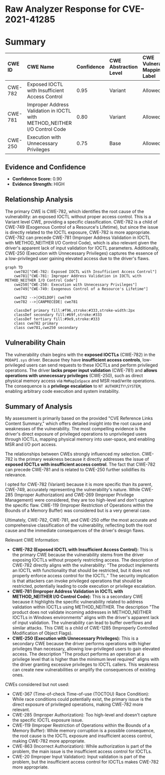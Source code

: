 # Raw Analyzer Response for CVE-2021-41285

# Summary
| CWE ID    | CWE Name                                               | Confidence | CWE Abstraction Level | CWE Vulnerability Mapping Label | CWE-Vulnerability Mapping Notes |
| :-------- | :----------------------------------------------------- | :--------- | :-------------------- | :------------------------------ | :------------------------------ |
| CWE-782   | Exposed IOCTL with Insufficient Access Control       | 0.95       | Variant               | Allowed                       | Primary CWE |
| CWE-781   | Improper Address Validation in IOCTL with METHOD_NEITHER I/O Control Code | 0.80      | Variant               | Allowed                       | Secondary CWE |
| CWE-250   | Execution with Unnecessary Privileges       | 0.75       | Base               | Allowed                       | Secondary CWE |

## Evidence and Confidence

*   **Confidence Score:** 0.90
*   **Evidence Strength:** HIGH

## Relationship Analysis
The primary CWE is CWE-782, which identifies the root cause of the vulnerability: an exposed IOCTL without proper access control. This is a Variant level CWE, providing a specific classification. CWE-782 is a child of CWE-749 (Exogenous Control of a Resource's Lifetime), but since the issue is directly related to the IOCTL exposure, CWE-782 is more appropriate. CWE-782 can precede CWE-781 (Improper Address Validation in IOCTL with METHOD_NEITHER I/O Control Code), which is also relevant given the driver's apparent lack of input validation for IOCTL parameters. Additionally, CWE-250 (Execution with Unnecessary Privileges) captures the essence of a low-privileged user gaining elevated access due to the driver's flaws.

```mermaid
graph TD
    cwe782["CWE-782: Exposed IOCTL with Insufficient Access Control"]
    cwe781["CWE-781: Improper Address Validation in IOCTL with METHOD_NEITHER I/O Control Code"]
    cwe250["CWE-250: Execution with Unnecessary Privileges"]
    cwe749["CWE-749: Exogenous Control of a Resource's Lifetime"]

    cwe782 -->|CHILDOF| cwe749
    cwe782 -->|CANPRECEDE| cwe781
    
    classDef primary fill:#f96,stroke:#333,stroke-width:2px
    classDef secondary fill:#69f,stroke:#333
    classDef tertiary fill:#9e9,stroke:#333
    class cwe782 primary
    class cwe781,cwe250 secondary
```

## Vulnerability Chain
The vulnerability chain begins with the **exposed IOCTLs** (CWE-782) in the `MODAPI.sys` driver. Because they have **insufficient access controls**, low-privileged users can send requests to these IOCTLs and perform privileged operations. The driver **lacks proper input validation** (CWE-781) and **allows operations with unnecessary privileges** (CWE-250), such as direct physical memory access via `MmMapIoSpace` and MSR read/write operations. The consequence is a **privilege escalation** to `NT AUTHORITY\SYSTEM`, enabling arbitrary code execution and system instability.

## Summary of Analysis
My assessment is primarily based on the provided "CVE Reference Links Content Summary," which offers detailed insight into the root cause and weaknesses of the vulnerability. The most compelling evidence is the driver's direct exposure of privileged operations to unprivileged users through IOCTLs, mapping physical memory into user-space, and enabling MSR and I/O port access.

The relationships between CWEs strongly influenced my selection. CWE-782 is the primary weakness because it directly addresses the issue of **exposed IOCTLs with insufficient access control**. The fact that CWE-782 can precede CWE-781 and is related to CWE-250 further solidifies its relevance.

I opted for CWE-782 (Variant) because it is more specific than its parent, CWE-749, accurately representing the vulnerability's nature. While CWE-285 (Improper Authorization) and CWE-269 (Improper Privilege Management) were considered, they are too high-level and don't capture the specific flaw. CWE-119 (Improper Restriction of Operations within the Bounds of a Memory Buffer) was considered but is a very general case.

Ultimately, CWE-782, CWE-781, and CWE-250 offer the most accurate and comprehensive classification of the vulnerability, reflecting both the root cause and the immediate consequences of the driver's design flaws.

Relevant CWE Information:
*   **CWE-782 (Exposed IOCTL with Insufficient Access Control):** This is the primary CWE because the vulnerability stems from the driver exposing IOCTLs without properly restricting access. The description of CWE-782 directly aligns with the vulnerability: "The product implements an IOCTL with functionality that should be restricted, but it does not properly enforce access control for the IOCTL." The security implication is that attackers can invoke privileged operations that should be restricted, potentially leading to code execution or privilege escalation.
*   **CWE-781 (Improper Address Validation in IOCTL with METHOD_NEITHER I/O Control Code):** This is a secondary CWE because it highlights the specific vulnerability related to address validation within IOCTLs using METHOD_NEITHER. The description "The product does not validate incoming addresses in METHOD_NEITHER IOCTLs in Windows environments" aligns with the driver's apparent lack of input validation. The vulnerability can lead to buffer overflows and similar attacks. This CWE is a child of CWE-1285 (Improperly Controlled Modification of Object Flags).
*   **CWE-250 (Execution with Unnecessary Privileges):** This is a secondary CWE because the driver performs operations with higher privileges than necessary, allowing low-privileged users to gain elevated access. The description "The product performs an operation at a privilege level that is higher than the minimum level required" aligns with the driver granting excessive privileges to IOCTL callers. This weakness can create new vulnerabilities or amplify the consequences of existing ones.

CWEs considered but not used:
*   CWE-367 (Time-of-check Time-of-use (TOCTOU) Race Condition): While race conditions could potentially exist, the primary issue is the direct exposure of privileged operations, making CWE-782 more relevant.
*   CWE-285 (Improper Authorization): Too high-level and doesn't capture the specific IOCTL exposure issue.
*   CWE-119 (Improper Restriction of Operations within the Bounds of a Memory Buffer): While memory corruption is a possible consequence, the root cause is the IOCTL exposure and insufficient access control, making CWE-782 more appropriate.
*   CWE-863 (Incorrect Authorization): While authorization is part of the problem, the main issue is the insufficient access control for IOCTLs.
*   CWE-20 (Improper Input Validation): Input validation is part of the problem, but the insufficient access control for IOCTLs makes CWE-782 more appropriate.